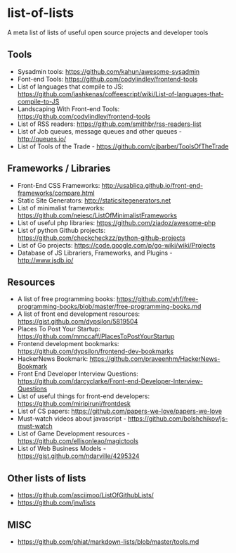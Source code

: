 list-of-lists
=============

A meta list of lists of useful open source projects and developer tools

## Tools

- Sysadmin tools: https://github.com/kahun/awesome-sysadmin
- Font-end Tools: https://github.com/codylindley/frontend-tools
- List of languages that compile to JS: https://github.com/jashkenas/coffeescript/wiki/List-of-languages-that-compile-to-JS
- Landscaping With Front-end Tools: https://github.com/codylindley/frontend-tools
- List of RSS readers: https://github.com/smithbr/rss-readers-list
- List of Job queues, message queues and other queues - http://queues.io/
- List of Tools of the Trade - https://github.com/cjbarber/ToolsOfTheTrade

## Frameworks / Libraries

- Front-End CSS Frameworks: http://usablica.github.io/front-end-frameworks/compare.html
- Static Site Generators: http://staticsitegenerators.net
- List of minimalist frameworks: https://github.com/neiesc/ListOfMinimalistFrameworks
- List of useful php libraries: https://github.com/ziadoz/awesome-php
- List of python Github projects: https://github.com/checkcheckzz/python-github-projects
- List of Go projects: https://code.google.com/p/go-wiki/wiki/Projects
- Database of JS Librariers, Frameworks, and Plugins - http://www.jsdb.io/

## Resources

- A list of free programming books: https://github.com/vhf/free-programming-books/blob/master/free-programming-books.md
- A list of front end development resources: https://gist.github.com/dypsilon/5819504
- Places To Post Your Startup: https://github.com/mmccaff/PlacesToPostYourStartup
- Frontend development bookmarks: https://github.com/dypsilon/frontend-dev-bookmarks
- HackerNews Bookmark: https://github.com/praveenhm/HackerNews-Bookmark
- Front End Developer Interview Questions: https://github.com/darcyclarke/Front-end-Developer-Interview-Questions
- List of useful things for front-end developers: https://github.com/miripiruni/frontdesk
- List of CS papers: https://github.com/papers-we-love/papers-we-love
- Must-watch videos about javascript - https://github.com/bolshchikov/js-must-watch
- List of Game Development resources - https://github.com/ellisonleao/magictools
- List of Web Business Models - https://gist.github.com/ndarville/4295324

## Other lists of lists

- https://github.com/asciimoo/ListOfGithubLists/
- https://github.com/jnv/lists

## MISC

- https://github.com/phiat/markdown-lists/blob/master/tools.md

